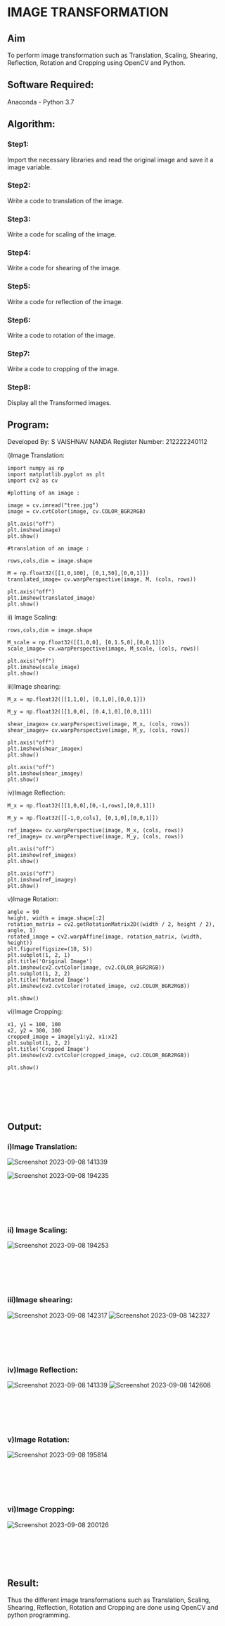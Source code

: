 # IMAGE TRANSFORMATION

## Aim
To perform image transformation such as Translation, Scaling, Shearing, Reflection, Rotation and Cropping using OpenCV and Python.

## Software Required:
Anaconda - Python 3.7

## Algorithm:
### Step1:
Import the necessary libraries and read the original image and save it a image variable.
<br>

### Step2:
Write a code to translation of the image.
<br>

### Step3:
Write a code for scaling of the image.
<br>

### Step4:
Write a code for shearing of the image.
<br>

### Step5:
Write a code for reflection of the image.
<br>

### Step6:
Write a code to rotation of the image.

### Step7:
Write a code to cropping of the image.

### Step8:
Display all the Transformed images.


## Program:

Developed By: S VAISHNAV NANDA
Register Number:  212222240112

i)Image Translation:

```
import numpy as np
import matplotlib.pyplot as plt 
import cv2 as cv
```
```
#plotting of an image :

image = cv.imread("tree.jpg")
image = cv.cvtColor(image, cv.COLOR_BGR2RGB)

plt.axis("off")
plt.imshow(image)
plt.show()

#translation of an image :

rows,cols,dim = image.shape

M = np.float32([[1,0,100], [0,1,50],[0,0,1]])
translated_image= cv.warpPerspective(image, M, (cols, rows))

plt.axis("off")
plt.imshow(translated_image)
plt.show()
```


ii) Image Scaling:
```
rows,cols,dim = image.shape

M_scale = np.float32([[1,0,0], [0,1.5,0],[0,0,1]])
scale_image= cv.warpPerspective(image, M_scale, (cols, rows))

plt.axis("off")
plt.imshow(scale_image)
plt.show()

```


iii)Image shearing:
```
M_x = np.float32([[1,1,0], [0,1,0],[0,0,1]])

M_y = np.float32([[1,0,0], [0.4,1,0],[0,0,1]])

shear_imagex= cv.warpPerspective(image, M_x, (cols, rows))
shear_imagey= cv.warpPerspective(image, M_y, (cols, rows))

plt.axis("off")
plt.imshow(shear_imagex)
plt.show()

plt.axis("off")
plt.imshow(shear_imagey)
plt.show()
```



iv)Image Reflection:
```
M_x = np.float32([[1,0,0],[0,-1,rows],[0,0,1]])

M_y = np.float32([[-1,0,cols], [0,1,0],[0,0,1]])

ref_imagex= cv.warpPerspective(image, M_x, (cols, rows))
ref_imagey= cv.warpPerspective(image, M_y, (cols, rows))

plt.axis("off")
plt.imshow(ref_imagex)
plt.show()

plt.axis("off")
plt.imshow(ref_imagey)
plt.show()

```



v)Image Rotation:
```
angle = 90 
height, width = image.shape[:2]
rotation_matrix = cv2.getRotationMatrix2D((width / 2, height / 2), angle, 1)
rotated_image = cv2.warpAffine(image, rotation_matrix, (width, height))
plt.figure(figsize=(10, 5))
plt.subplot(1, 2, 1)
plt.title('Original Image')
plt.imshow(cv2.cvtColor(image, cv2.COLOR_BGR2RGB))
plt.subplot(1, 2, 2)
plt.title('Rotated Image')
plt.imshow(cv2.cvtColor(rotated_image, cv2.COLOR_BGR2RGB))

plt.show()

```



vi)Image Cropping:
```
x1, y1 = 100, 100 
x2, y2 = 300, 300 
cropped_image = image[y1:y2, x1:x2]
plt.subplot(1, 2, 2)
plt.title('Cropped Image')
plt.imshow(cv2.cvtColor(cropped_image, cv2.COLOR_BGR2RGB))

plt.show()







```
## Output:
### i)Image Translation:
![Screenshot 2023-09-08 141339](https://github.com/JeevaGowtham-S/IMAGETRANSFORMATION/assets/118042624/3695f48b-c3b1-4b9b-bfa8-fd6e25764055)

![Screenshot 2023-09-08 194235](https://github.com/JeevaGowtham-S/IMAGETRANSFORMATION/assets/118042624/449db3bd-ec0d-4040-aaa2-5e215228fe18)

<br>
<br>
<br>
<br>

### ii) Image Scaling:
![Screenshot 2023-09-08 194253](https://github.com/JeevaGowtham-S/IMAGETRANSFORMATION/assets/118042624/c170acaa-a696-4647-8531-e09efc21d762)

<br>
<br>
<br>
<br>


### iii)Image shearing:
![Screenshot 2023-09-08 142317](https://github.com/JeevaGowtham-S/IMAGETRANSFORMATION/assets/118042624/d9e454ce-8402-4cbc-be23-e2935d483369)
![Screenshot 2023-09-08 142327](https://github.com/JeevaGowtham-S/IMAGETRANSFORMATION/assets/118042624/43f6ec3a-b5e7-4292-a6d9-99c5691ecc40)



<br>
<br>
<br>
<br>


### iv)Image Reflection:
![Screenshot 2023-09-08 141339](https://github.com/JeevaGowtham-S/IMAGETRANSFORMATION/assets/118042624/851212e9-5a96-43f0-97be-550c9cc13b86)
![Screenshot 2023-09-08 142608](https://github.com/JeevaGowtham-S/IMAGETRANSFORMATION/assets/118042624/6d521577-9378-4ea7-9f68-9685e15492f3)

<br>
<br>
<br>
<br>



### v)Image Rotation:
![Screenshot 2023-09-08 195814](https://github.com/JeevaGowtham-S/IMAGETRANSFORMATION/assets/118042624/647c2bc5-7675-4b09-9143-a110bcf4fc1a)




<br>
<br>
<br>
<br>



### vi)Image Cropping:

![Screenshot 2023-09-08 200126](https://github.com/JeevaGowtham-S/IMAGETRANSFORMATION/assets/118042624/f8a4d147-e1de-4f05-8aa9-e74f62c7986f)


<br>
<br>
<br>
<br>




## Result: 

Thus the different image transformations such as Translation, Scaling, Shearing, Reflection, Rotation and Cropping are done using OpenCV and python programming.
